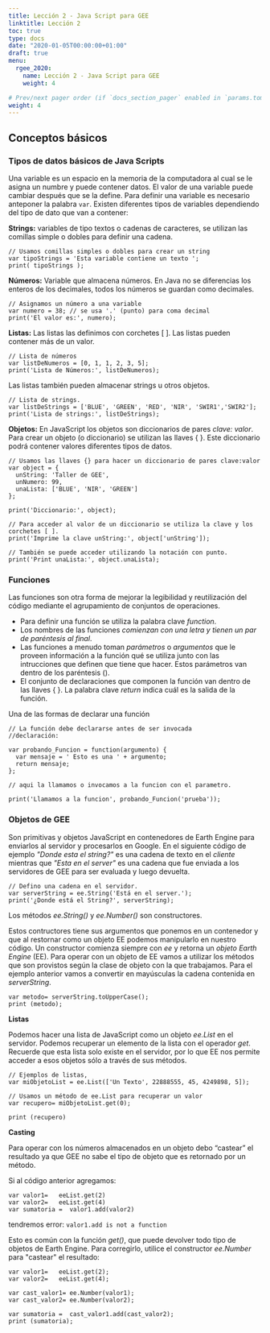 ```yaml
---
title: Lección 2 - Java Script para GEE
linktitle: Lección 2 
toc: true
type: docs
date: "2020-01-05T00:00:00+01:00"
draft: true
menu:
  rgee_2020:
    name: Lección 2 - Java Script para GEE
    weight: 4

# Prev/next pager order (if `docs_section_pager` enabled in `params.toml`)
weight: 4
---
```



## Conceptos básicos

### Tipos de datos básicos de Java Scripts

  Una variable es un espacio en la memoria de la computadora al cual se le asigna un numbre y puede contener datos. El valor de una variable puede cambiar después que se la define. Para definir una variable es necesario anteponer la palabra `var`.  Existen diferentes tipos de variables dependiendo del tipo de dato que van a contener:

**Strings:**  variables de tipo textos o cadenas de caracteres, se utilizan las comillas simple o dobles para definir una cadena. 


```{js} 
// Usamos comillas simples o dobles para crear un string
var tipoStrings = 'Esta variable contiene un texto ';
print( tipoStrings );
``` 

**Números:** Variable que almacena números. En Java no se diferencias los enteros de los decimales, todos los números se guardan como decimales.

```{js} 
// Asignamos un número a una variable
var numero = 38; // se usa '.' (punto) para coma decimal
print('El valor es:', numero);
```

**Listas:** Las listas las definimos con corchetes [ ].  Las listas pueden contener más de un valor.

```{js}
// Lista de números
var listDeNumeros = [0, 1, 1, 2, 3, 5];
print('Lista de Números:', listDeNumeros);
```

Las listas también pueden almacenar strings u otros objetos.

```{js}
// Lista de strings.
var listDeStrings = ['BLUE', 'GREEN', 'RED', 'NIR', 'SWIR1','SWIR2'];
print('Lista de strings:', listDeStrings);
```

**Objetos:** En JavaScript los objetos son diccionarios de pares _clave: valor_. Para crear un objeto (o diccionario) se utilizan las llaves { }. Este diccionario podrá contener valores diferentes tipos de datos.

```{js}
// Usamos las llaves {} para hacer un diccionario de pares clave:valor
var object = {
  unString: 'Taller de GEE', 
  unNumero: 99,
  unaLista: ['BLUE', 'NIR', 'GREEN']
};

print('Diccionario:', object);

// Para acceder al valor de un diccionario se utiliza la clave y los corchetes [ ].
print('Imprime la clave unString:', object['unString']);

// También se puede acceder utilizando la notación con punto.
print('Print unaLista:', object.unaLista);
```

### Funciones

Las funciones son otra forma de mejorar la legibilidad y reutilización del código mediante el agrupamiento de conjuntos de operaciones.

*	Para definir una función se utiliza la palabra clave _function_.
*	Los nombres de las funciones _comienzan con una letra y tienen un par de paréntesis al final_.
*	Las funciones a menudo toman _parámetros_ o _argumentos_ que le proveen información a la función qué se utiliza junto con las intrucciones que definen que tiene que hacer. Estos parámetros van dentro de los paréntesis ().
*	El conjunto de declaraciones que componen la función van dentro de las llaves { }. La palabra clave _return_ indica cuál es la salida de la función.

Una de las formas de declarar una función

```{js}
// La función debe declararse antes de ser invocada
//declaración:

var probando_Funcion = function(argumento) {
  var mensaje = ' Esto es una ' + argumento;
  return mensaje;
};

// aqui la llamamos o invocamos a la funcion con el parametro.

print('Llamamos a la funcion', probando_Funcion('prueba'));
```

### Objetos de GEE

Son primitivas y objetos JavaScript en contenedores de Earth Engine para enviarlos al servidor y procesarlos en Google.  En el siguiente código de ejemplo _"Donde esta el string?"_ es una cadena de texto en el _cliente_ mientras que _"Esta en el server"_ es una cadena que fue enviada a los servidores de GEE para ser evaluada y luego devuelta.

```{js}
// Defino una cadena en el servidor.
var serverString = ee.String('Está en el server.');
print('¿Donde está el String?', serverString);
```

Los métodos _ee.String()_ y _ee.Number()_ son constructores. 

Estos contructores tiene sus argumentos que ponemos en un contenedor y que al restornar como un objeto EE podemos manipularlo en nuestro código. Un constructor comienza siempre con _ee_ y retorna un _objeto Earth Engine_ (EE).
Para operar con un objeto de EE vamos a utilizar los métodos que son provistos según la clase de objeto con la que trabajamos. Para el ejemplo anterior vamos a convertir en mayúsculas la cadena contenida en _serverString_.

```{js}
var metodo= serverString.toUpperCase();
print (metodo);
```
**Listas** 

Podemos hacer una lista de JavaScript como un objeto _ee.List_ en el servidor.  Podemos recuperar un elemento de la lista con el operador _get_. Recuerde que esta lista solo existe en el servidor, por lo que EE nos permite acceder a esos objetos sólo a través de sus métodos.

```{js}
// Ejemplos de listas,  
var miObjetoList = ee.List(['Un Texto', 22888555, 45, 4249898, 5]);

// Usamos un método de ee.List para recuperar un valor
var recupero= miObjetoList.get(0);

print (recupero)
```

**Casting**

Para operar con los números almacenados en un objeto debo “castear” el resultado ya que GEE no sabe el tipo de objeto que es retornado por un método.

Si al código anterior agregamos:

```{js}
var valor1=   eeList.get(2)
var valor2=   eeList.get(4)
var sumatoria =  valor1.add(valor2)
```

tendremos error:  `valor1.add is not a function`

Esto es común con la función _get()_, que puede devolver todo tipo de objetos de Earth Engine. Para corregirlo, utilice el constructor _ee.Number_ para "castear" el resultado:

```{js}
var valor1=   eeList.get(2);
var valor2=   eeList.get(4);

var cast_valor1= ee.Number(valor1);
var cast_valor2= ee.Number(valor2);

var sumatoria =  cast_valor1.add(cast_valor2);
print (sumatoria);
```